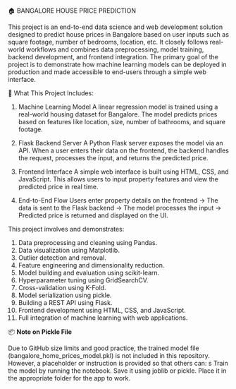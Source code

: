 🏠 BANGALORE HOUSE PRICE PREDICTION

This project is an end-to-end data science and web development solution designed to predict house prices in Bangalore based on user inputs such as square footage, number of bedrooms, location, etc. 
It closely follows real-world workflows and combines data preprocessing, model training, backend development, and frontend integration.
The primary goal of the project is to demonstrate how machine learning models can be deployed in production and made accessible to end-users through a simple web interface.

📌 What This Project Includes:
1. Machine Learning Model
   A linear regression model is trained using a real-world housing dataset for Bangalore. The model predicts prices based on features like location, size, number of bathrooms, and square footage.

2. Flask Backend Server
   A Python Flask server exposes the model via an API. When a user enters their data on the frontend, the backend handles the request, processes the input, and returns the predicted price.

3. Frontend Interface
   A simple web interface is built using HTML, CSS, and JavaScript. This allows users to input property features and view the predicted price in real time.

4. End-to-End Flow
   Users enter property details on the frontend → The data is sent to the Flask backend → The model processes the input → Predicted price is returned and displayed on the UI.

This project involves and demonstrates:
1. Data preprocessing and cleaning using Pandas.
2. Data visualization using Matplotlib.
3. Outlier detection and removal.
4. Feature engineering and dimensionality reduction.
5. Model building and evaluation using scikit-learn.
6. Hyperparameter tuning using GridSearchCV.
7. Cross-validation using K-Fold.
8. Model serialization using pickle.
9. Building a REST API using Flask.
10. Frontend development using HTML, CSS, and JavaScript.
11. Full integration of machine learning with web applications.

📦 **Note on Pickle File**

Due to GitHub size limits and good practice, the trained model file (bangalore_home_prices_model.pkl) is not included in this repository. However, a placeholder or instruction is provided so that others can:
s
Train the model by running the notebook.
Save it using joblib or pickle.
Place it in the appropriate folder for the app to work.
